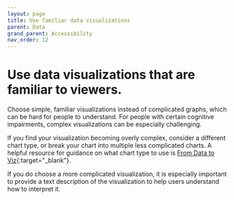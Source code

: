 ```yaml
---
layout: page
title: Use familiar data visualizations 
parent: Data
grand_parent: Accessibility
nav_order: 12
---
```


# Use data visualizations that are familiar to viewers. 

Choose simple, familiar visualizations instead of complicated graphs, which can be hard for people to understand. For people with certain cognitive impairments, complex visualizations can be especially challenging. 

If you find your visualization becoming overly complex, consider a different chart type, or break your chart into multiple less complicated charts. A helpful resource for guidance on what chart type to use is [From Data to Viz](https://www.data-to-viz.com/){:target="_blank"}. 

If you do choose a more complicated visualization, it is especially important to provide a text description of the visualization to help users understand how to interpret it. 
